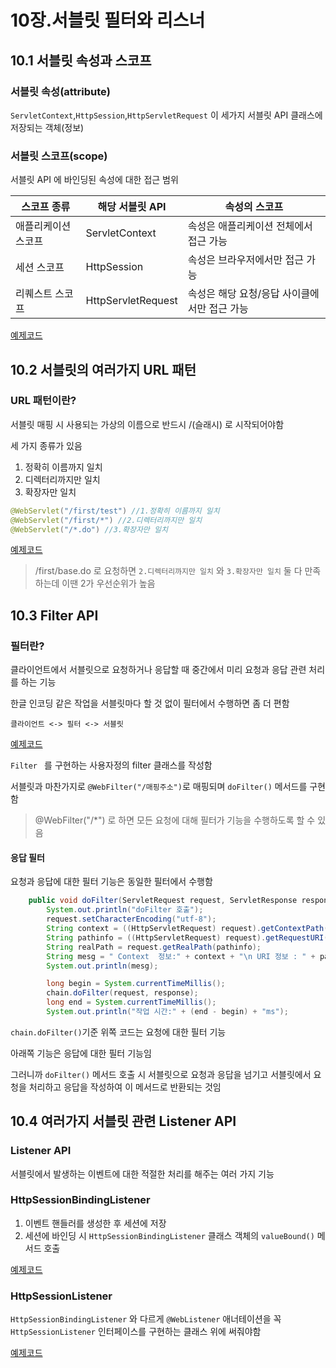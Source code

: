 

# 10장.서블릿 필터와 리스너

## 10.1 서블릿 속성과 스코프

### 서블릿 속성(attribute)

`ServletContext`,`HttpSession`,`HttpServletRequest` 이 세가지 서블릿 API 클래스에 저장되는 객체(정보)

### 서블릿 스코프(scope)

서블릿 API 에 바인딩된 속성에 대한 접근 범위

| 스코프 종류         | 해당 서블릿 API    | 속성의 스코프                                |
| ------------------- | ------------------ | -------------------------------------------- |
| 애플리케이션 스코프 | ServletContext     | 속성은 애플리케이션 전체에서 접근 가능       |
| 세션 스코프         | HttpSession        | 속성은 브라우저에서만 접근 가능              |
| 리퀘스트 스코프     | HttpServletRequest | 속성은 해당 요청/응답 사이클에서만 접근 가능 |

[예제코드](https://github.com/jjy3385/javaWeb/blob/main/pro10/src/sec01/ex01)

## 10.2 서블릿의 여러가지 URL 패턴

### URL 패턴이란?

서블릿 매핑 시 사용되는 가상의 이름으로 반드시 /(슬래시) 로 시작되어야함

세 가지 종류가 있음

1. 정확히 이름까지 일치
2. 디렉터리까지만 일치
3. 확장자만 일치

``` java
@WebServlet("/first/test") //1.정확히 이름까지 일치
@WebServlet("/first/*") //2.디렉터리까지만 일치
@WebServlet("/*.do") //3.확장자만 일치
```

[예제코드](https://github.com/jjy3385/javaWeb/tree/main/pro10/src/sec02/ex01)

> /first/base.do 로 요청하면 `2.디렉터리까지만 일치` 와 `3.확장자만 일치` 둘 다 만족하는데 이땐 2가 우선순위가 높음

## 10.3 Filter API

### 필터란?

클라이언트에서 서블릿으로 요청하거나 응답할 때 중간에서 미리 요청과 응답 관련 처리를 하는 기능

한글 인코딩 같은 작업을 서블릿마다 할 것 없이 필터에서 수행하면 좀 더 편함

`클라이언트 <-> 필터 <-> 서블릿 `

[예제코드](https://github.com/jjy3385/javaWeb/blob/main/pro10/src/sec03/ex01/EncoderFilter.java)

`Filter ` 를 구현하는 사용자정의 filter 클래스를 작성함

서블릿과 마찬가지로 `@WebFilter("/매핑주소")`로 매핑되며 `doFilter()` 메서드를 구현함

> @WebFilter("/*") 로 하면 모든 요청에 대해 필터가 기능을 수행하도록 할 수 있음

#### 응답 필터

요청과 응답에 대한 필터 기능은 동일한 필터에서 수행함

```java
	public void doFilter(ServletRequest request, ServletResponse response, FilterChain chain) throws IOException, ServletException {
		System.out.println("doFilter 호출");
		request.setCharacterEncoding("utf-8");
		String context = ((HttpServletRequest) request).getContextPath();
		String pathinfo = ((HttpServletRequest) request).getRequestURI();
		String realPath = request.getRealPath(pathinfo);
		String mesg = " Context  정보:" + context + "\n URI 정보 : " + pathinfo + "\n 물리적 경로:  " + realPath;
		System.out.println(mesg);

		long begin = System.currentTimeMillis();
		chain.doFilter(request, response);
		long end = System.currentTimeMillis();
		System.out.println("작업 시간:" + (end - begin) + "ms");
```

`chain.doFilter()`기준 위쪽 코드는 요청에 대한 필터 기능

아래쪽 기능은 응답에 대한 필터 기능임

그러니까 `doFilter()` 메서드 호출 시 서블릿으로 요청과 응답을 넘기고 서블릿에서 요청을 처리하고 응답을 작성하여 이 메서드로 반환되는 것임

## 10.4 여러가지 서블릿 관련 Listener API

### Listener API

서블릿에서 발생하는 이벤트에 대한 적절한 처리를 해주는 여러 가지 기능

### HttpSessionBindingListener

1. 이벤트 핸들러를 생성한 후 세션에 저장
2. 세션에 바인딩 시 `HttpSessionBindingListener` 클래스 객체의 `valueBound()` 메서드 호출

[예제코드](https://github.com/jjy3385/javaWeb/tree/main/pro10/src/sec04/ex01)

### HttpSessionListener

`HttpSessionBindingListener` 와 다르게 `@WebListener` 애너테이션을 꼭 `HttpSessionListener` 인터페이스를 구현하는 클래스 위에 써줘야함

[예제코드](https://github.com/jjy3385/javaWeb/tree/main/pro10/src/sec04/ex02)

